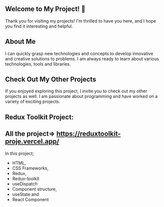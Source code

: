 ## Welcome to My Project!  👋

Thank you for visiting my projects! I'm thrilled to have you here, and I hope you find it interesting and helpful.

## About Me
I can quickly grasp new technologies and concepts to develop innovative and creative solutions to problems. I am always ready to learn about various technologies, tools and libraries.

## Check Out My Other Projects 
If you enjoyed exploring this project, I invite you to check out my other projects as well. I am passionate about programming and have worked on a variety of exciting projects.

##	Redux Toolkit Project: 
## All the project=> https://reduxtoolkit-proje.vercel.app/
In this project; <br>
- HTML, <br>
- CSS Frameworks, <br>
- Redux,
- Redux-toolkit
- useDispatch  <br>
- Component structure,  <br>
- useState and <br>
- React Component <br>

